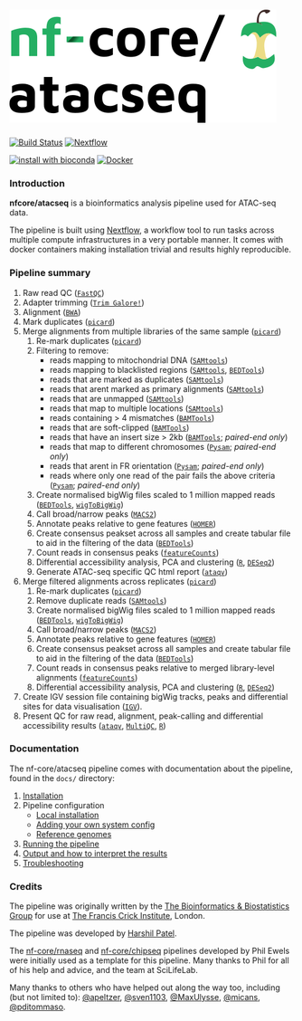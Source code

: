 
# ![nfcore/atacseq](docs/images/nfcore-atacseq_logo.png)

[![Build Status](https://travis-ci.org/nf-core/atacseq.svg?branch=master)](https://travis-ci.org/nf-core/atacseq)
[![Nextflow](https://img.shields.io/badge/nextflow-%E2%89%A50.32.0-brightgreen.svg)](https://www.nextflow.io/)

[![install with bioconda](https://img.shields.io/badge/install%20with-bioconda-brightgreen.svg)](http://bioconda.github.io/)
[![Docker](https://img.shields.io/docker/automated/nfcore/atacseq.svg)](https://hub.docker.com/r/nfcore/atacseq)

### Introduction

**nfcore/atacseq** is a bioinformatics analysis pipeline used for ATAC-seq data.

The pipeline is built using [Nextflow](https://www.nextflow.io), a workflow tool to run tasks across multiple compute infrastructures in a very portable manner. It comes with docker containers making installation trivial and results highly reproducible.

### Pipeline summary

1. Raw read QC ([`FastQC`](https://www.bioinformatics.babraham.ac.uk/projects/fastqc/))
2. Adapter trimming ([`Trim Galore!`](https://www.bioinformatics.babraham.ac.uk/projects/trim_galore/))
3. Alignment ([`BWA`](https://sourceforge.net/projects/bio-bwa/files/))
4. Mark duplicates ([`picard`](https://broadinstitute.github.io/picard/))
5. Merge alignments from multiple libraries of the same sample ([`picard`](https://broadinstitute.github.io/picard/))
    1. Re-mark duplicates ([`picard`](https://broadinstitute.github.io/picard/))
    2. Filtering to remove:
        * reads mapping to mitochondrial DNA ([`SAMtools`](https://sourceforge.net/projects/samtools/files/samtools/))
        * reads mapping to blacklisted regions ([`SAMtools`](https://sourceforge.net/projects/samtools/files/samtools/), [`BEDTools`](https://github.com/arq5x/bedtools2/))
        * reads that are marked as duplicates ([`SAMtools`](https://sourceforge.net/projects/samtools/files/samtools/))
        * reads that arent marked as primary alignments ([`SAMtools`](https://sourceforge.net/projects/samtools/files/samtools/))
        * reads that are unmapped ([`SAMtools`](https://sourceforge.net/projects/samtools/files/samtools/))
        * reads that map to multiple locations ([`SAMtools`](https://sourceforge.net/projects/samtools/files/samtools/))
        * reads containing > 4 mismatches ([`BAMTools`](https://github.com/pezmaster31/bamtools))
        * reads that are soft-clipped ([`BAMTools`](https://github.com/pezmaster31/bamtools))
        * reads that have an insert size > 2kb ([`BAMTools`](https://github.com/pezmaster31/bamtools); *paired-end only*)
        * reads that map to different chromosomes ([`Pysam`](http://pysam.readthedocs.io/en/latest/installation.html); *paired-end only*)
        * reads that arent in FR orientation ([`Pysam`](http://pysam.readthedocs.io/en/latest/installation.html); *paired-end only*)
        * reads where only one read of the pair fails the above criteria ([`Pysam`](http://pysam.readthedocs.io/en/latest/installation.html); *paired-end only*)
    3. Create normalised bigWig files scaled to 1 million mapped reads ([`BEDTools`](https://github.com/arq5x/bedtools2/), [`wigToBigWig`](http://hgdownload.soe.ucsc.edu/admin/exe/))
    4. Call broad/narrow peaks ([`MACS2`](https://github.com/taoliu/MACS))
    5. Annotate peaks relative to gene features ([`HOMER`](http://homer.ucsd.edu/homer/download.html))
    6. Create consensus peakset across all samples and create tabular file to aid in the filtering of the data ([`BEDTools`](https://github.com/arq5x/bedtools2/))
    7. Count reads in consensus peaks ([`featureCounts`](http://bioinf.wehi.edu.au/featureCounts/))
    8. Differential accessibility analysis, PCA and clustering ([`R`](https://www.r-project.org/), [`DESeq2`](https://bioconductor.org/packages/release/bioc/html/DESeq2.html))
    9. Generate ATAC-seq specific QC html report ([`ataqv`](https://github.com/ParkerLab/ataqv))
6. Merge filtered alignments across replicates ([`picard`](https://broadinstitute.github.io/picard/))
    1. Re-mark duplicates ([`picard`](https://broadinstitute.github.io/picard/))
    2. Remove duplicate reads ([`SAMtools`](https://sourceforge.net/projects/samtools/files/samtools/))
    3. Create normalised bigWig files scaled to 1 million mapped reads ([`BEDTools`](https://github.com/arq5x/bedtools2/), [`wigToBigWig`](http://hgdownload.soe.ucsc.edu/admin/exe/))
    4. Call broad/narrow peaks ([`MACS2`](https://github.com/taoliu/MACS))
    5. Annotate peaks relative to gene features ([`HOMER`](http://homer.ucsd.edu/homer/download.html))
    6. Create consensus peakset across all samples and create tabular file to aid in the filtering of the data ([`BEDTools`](https://github.com/arq5x/bedtools2/))
    7. Count reads in consensus peaks relative to merged library-level alignments ([`featureCounts`](http://bioinf.wehi.edu.au/featureCounts/))
    8. Differential accessibility analysis, PCA and clustering ([`R`](https://www.r-project.org/), [`DESeq2`](https://bioconductor.org/packages/release/bioc/html/DESeq2.html))
7. Create IGV session file containing bigWig tracks, peaks and differential sites for data visualisation ([`IGV`](https://software.broadinstitute.org/software/igv/)).
8. Present QC for raw read, alignment, peak-calling and differential accessibility results ([`ataqv`](https://github.com/ParkerLab/ataqv), [`MultiQC`](http://multiqc.info/), [`R`](https://www.r-project.org/))

### Documentation
The nf-core/atacseq pipeline comes with documentation about the pipeline, found in the `docs/` directory:

1. [Installation](https://nf-co.re/usage/installation)
2. Pipeline configuration
    * [Local installation](https://nf-co.re/usage/local_installation)
    * [Adding your own system config](https://nf-co.re/usage/adding_own_config)
    * [Reference genomes](https://nf-co.re/usage/reference_genomes)
3. [Running the pipeline](docs/usage.md)
4. [Output and how to interpret the results](docs/output.md)
5. [Troubleshooting](https://nf-co.re/usage/troubleshooting)

### Credits

The pipeline was originally written by the [The Bioinformatics & Biostatistics Group](https://www.crick.ac.uk/research/science-technology-platforms/bioinformatics-and-biostatistics/) for use at [The Francis Crick Institute](https://www.crick.ac.uk/), London.

The pipeline was developed by [Harshil Patel](mailto:harshil.patel@crick.ac.uk).

The [nf-core/rnaseq](https://github.com/nf-core/rnaseq) and [nf-core/chipseq](https://github.com/nf-core/chipseq) pipelines developed by Phil Ewels were initially used as a template for this pipeline. Many thanks to Phil for all of his help and advice, and the team at SciLifeLab.

Many thanks to others who have helped out along the way too, including (but not limited to): [@apeltzer](https://github.com/apeltzer), [@sven1103](https://github.com/sven1103), [@MaxUlysse](https://github.com/MaxUlysse), [@micans](https://github.com/micans), [@pditommaso](https://github.com/pditommaso).
